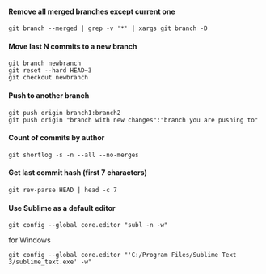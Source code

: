 #### Remove all merged branches except current one
```
git branch --merged | grep -v '*' | xargs git branch -D
```

#### Move last N commits to a new branch
```
git branch newbranch  
git reset --hard HEAD~3  
git checkout newbranch  
```

#### Push to another branch
```
git push origin branch1:branch2  
git push origin "branch with new changes":"branch you are pushing to"  
```

#### Count of commits by author
```
git shortlog -s -n --all --no-merges
```

#### Get last commit hash (first 7 characters)
```
git rev-parse HEAD | head -c 7
```

#### Use Sublime as a default editor
```
git config --global core.editor "subl -n -w"
```
for Windows
```
git config --global core.editor "'C:/Program Files/Sublime Text 3/sublime_text.exe' -w"
```
